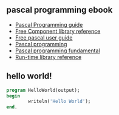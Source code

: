 ## pascal programming ebook

- [Pascal Programming guide](https://theswissbay.ch/pdf/Gentoomen%20Library/Programming/Pascal/FP%20Programmer%27s%20Guide.pdf)
- [Free Component library reference](https://theswissbay.ch/pdf/Gentoomen%20Library/Programming/Pascal/Free%20Component%20Library%20%28FCL%29%20Reference.pdf)
- [Free pascal user guide](https://theswissbay.ch/pdf/Gentoomen%20Library/Programming/Pascal/Free%20Pascal%20User%27s%20Guide.pdf)
- [Pascal programming](https://theswissbay.ch/pdf/Gentoomen%20Library/Programming/Pascal/Pascal_Programming.pdf)
- [Pascal programming fundamental](https://theswissbay.ch/pdf/Gentoomen%20Library/Programming/Pascal/Pascal_Programming_Fundamentals.pdf)
- [Run-time library reference](https://theswissbay.ch/pdf/Gentoomen%20Library/Programming/Pascal/Run-Time%20Library%20Reference.pdf)

## hello world!

```p
program HelloWorld(output);
begin
        writeln('Hello World');
end.
```
